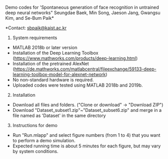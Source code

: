 Demo codes for
'Spontaneous generation of face recognition in untrained deep neural networks"
Seungdae Baek, Min Song, Jaeson Jang, Gwangsu Kim, and Se-Bum Paik*

*Contact: sbpaik@kaist.ac.kr

1. System requirements
- MATLAB 2018b or later version
- Installation of the Deep Learning Toolbox (https://www.mathworks.com/products/deep-learning.html)
- Installation of the pretrained AlexNet (https://de.mathworks.com/matlabcentral/fileexchange/59133-deep-learning-toolbox-model-for-alexnet-network)
- No non-standard hardware is required.
- Uploaded codes were tested using MATLAB 2018b and 2019b.

2. Installation
- Download all files and folders. ("Clone or download" -> "Download ZIP")
- Download "Dataset_subset1.zip"~"Dataset_subset6.zip" and merge in a file named as 'Dataset' in the same directory 

3. Instructions for demo
- Run "Run.mlapp" and select figure numbers (from 1 to 4) that you want to perform a demo simulation.
- Expected running time is about 5 minutes for each figure, but may vary by system conditions.
